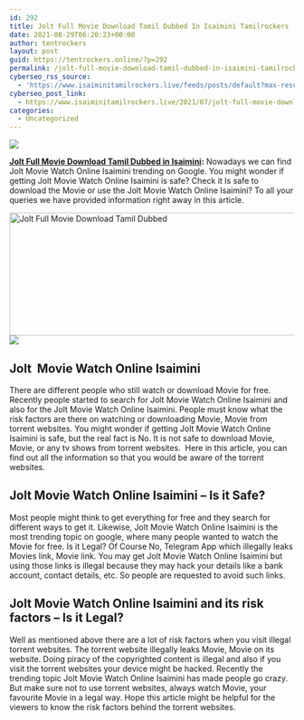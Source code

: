 ```yaml
---
id: 292
title: Jolt Full Movie Download Tamil Dubbed In Isaimini Tamilrockers
date: 2021-08-29T06:20:23+00:00
author: tentrockers
layout: post
guid: https://tentrockers.online/?p=292
permalink: /jolt-full-movie-download-tamil-dubbed-in-isaimini-tamilrockers/
cyberseo_rss_source:
  - 'https://www.isaiminitamilrockers.live/feeds/posts/default?max-results=150&start-index=1'
cyberseo_post_link:
  - https://www.isaiminitamilrockers.live/2021/07/jolt-full-movie-download-tamil-dubbed.html
categories:
  - Uncategorized
---
```

<div class="media_block">
  <img src="https://1.bp.blogspot.com/-7wTKDxbUL0c/YPrKgrdCEFI/AAAAAAAABEs/jycAXCje5xca8Y7gQiRRBnI-VCovh7ULACLcBGAsYHQ/s72-w528-h217-c/Download-Jolt-movie.jpg" class="media_thumbnail" />
</div>

<meta content="Jolt Full Movie Download Tamil Dubbed in Isaimini : Nowadays we can find Jolt Movie Watch Online Isaimini trending on Google. You might wo..." name="twitter:description" />

  


<center>
</center>

<span><span><b><a href="https://www.tamilrockers.co.nz/jolt-full-movie-download-tamil-dubbed-in-tamilrockers/">Jolt Full Movie Download Tamil Dubbed</a></b></span></span><span><b><a href="https://www.tamilrockers.co.nz/jolt-full-movie-download-tamil-dubbed-in-tamilrockers/"> in Isaimini</a>:</b> Nowadays we can find Jolt Movie Watch Online Isaimini trending on Google. You might wonder if getting Jolt Movie Watch Online Isaimini is safe? Check it Is safe to download the Movie or use the Jolt Movie Watch Online Isaimini? To all your queries we have provided information right away in this article.</span>

<div class="separator">
  <a href="https://1.bp.blogspot.com/-7wTKDxbUL0c/YPrKgrdCEFI/AAAAAAAABEs/jycAXCje5xca8Y7gQiRRBnI-VCovh7ULACLcBGAsYHQ/s636/Download-Jolt-movie.jpg"><img loading="lazy" alt="Jolt Full Movie Download Tamil Dubbed" border="0" data-original-height="359" data-original-width="636" height="217" src="https://1.bp.blogspot.com/-7wTKDxbUL0c/YPrKgrdCEFI/AAAAAAAABEs/jycAXCje5xca8Y7gQiRRBnI-VCovh7ULACLcBGAsYHQ/w528-h217/Download-Jolt-movie.jpg" width="528" /></a>
</div>



<div class="separator">
  <a href="https://techsambavangal.in/"><img border="0" data-original-height="250" data-original-width="300" src="https://1.bp.blogspot.com/-nfbzYVobUik/YMlpOerzdgI/AAAAAAAAA3Y/aAupsOUs_WMY6Lv7R1OtZhI6OqaRh-YAwCPcBGAYYCw/s0/e854879156f0849f3d27a89db88ed039.png" /></a>
</div>

<span id="docs-internal-guid-9b0e834b-7fff-8c5b-0dbe-aa87bc8f1bc6"></p> 

<h2 dir="ltr">
  <span>Jolt&nbsp; Movie Watch Online Isaimini</span>
</h2>

<p dir="ltr">
  <span>There are different people who still watch or download Movie for free. Recently people started to search for Jolt Movie Watch Online Isaimini and also for the Jolt Movie Watch Online Isaimini. People must know what the risk factors are there on watching or downloading Movie, Movie from torrent websites. You might wonder if getting Jolt Movie Watch Online Isaimini is safe, but the real fact is No. It is not safe to download Movie, Movie, or any tv shows from torrent websites.&nbsp; Here in this article, you can find out all the information so that you would be aware of the torrent websites.</span>
</p>

<h2 dir="ltr">
  <span>Jolt Movie Watch Online Isaimini </span><span>&#8211; </span><span>Is it Safe?</span>
</h2>

<p dir="ltr">
  <span>Most people might think to get everything for free and they search for different ways to get it. Likewise, Jolt Movie Watch Online Isaimini is the most trending topic on google, where many people wanted to watch the Movie for free. Is it Legal? Of Course No, Telegram App which illegally leaks Movies link, Movie link. You may get Jolt Movie Watch Online Isaimini but using those links is illegal because they may hack your details like a bank account, contact details, etc. So people are requested to avoid such links.</span>
</p>

<h2 dir="ltr">
  <span>Jolt Movie Watch Online Isaimini and its risk factors </span><span>&#8211; Is it Legal?</span>
</h2>

<p dir="ltr">
  <span>Well as mentioned above there are a lot of risk factors when you visit illegal torrent websites. The torrent website illegally leaks Movie, Movie on its website. Doing piracy of the copyrighted content is illegal and also if you visit the torrent websites your device might be hacked. Recently the trending topic Jolt Movie Watch Online Isaimini has made people go crazy. But make sure not to use torrent websites, always watch Movie, your favourite Movie in a legal way. Hope this article might be helpful for the viewers to know the risk factors behind the torrent websites.</span>
</p>

<p dir="ltr">
  <span>&nbsp;</span>
</p>

<p>
  </span><br /> 
  
  <center>
  </center>
</p>